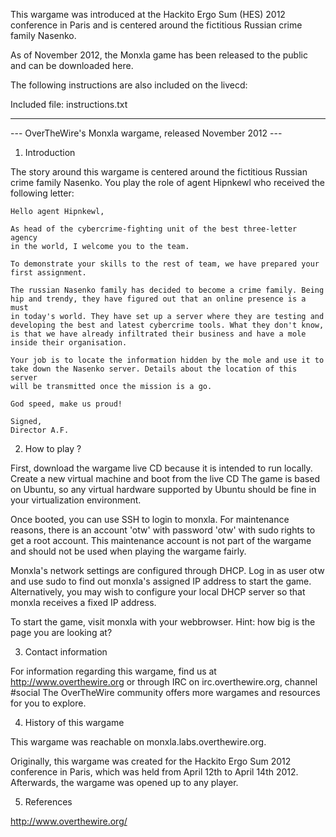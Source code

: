 This wargame was introduced at the Hackito Ergo Sum (HES) 2012 conference in Paris and is centered around the fictitious Russian crime family Nasenko.

As of November 2012, the Monxla game has been released to the public and can be downloaded here.

The following instructions are also included on the livecd:

Included file: instructions.txt

---

--- OverTheWire's Monxla wargame, released November 2012 --- 

1. Introduction

The story around this wargame is centered around the fictitious Russian 
crime family Nasenko. You play the role of agent Hipnkewl who received
the following letter:

	Hello agent Hipnkewl,

	As head of the cybercrime-fighting unit of the best three-letter agency
	in the world, I welcome you to the team.

	To demonstrate your skills to the rest of team, we have prepared your
	first assignment.

	The russian Nasenko family has decided to become a crime family. Being
	hip and trendy, they have figured out that an online presence is a must 
	in today's world. They have set up a server where they are testing and 
	developing the best and latest cybercrime tools. What they don't know, 
	is that we have already infiltrated their business and have a mole 
	inside their organisation.

	Your job is to locate the information hidden by the mole and use it to 
	take down the Nasenko server. Details about the location of this server 
	will be transmitted once the mission is a go.

	God speed, make us proud!

	Signed,
	Director A.F.

2. How to play ?

First, download the wargame live CD because it is intended to run locally.
Create a new virtual machine and boot from the live CD The game is based on Ubuntu, 
so any virtual hardware supported by Ubuntu should be fine in your virtualization environment.

Once booted, you can use SSH to login to monxla. For maintenance reasons, there is an account 
'otw' with password 'otw' with sudo rights to get a root account. This maintenance account is
not part of the wargame and should not be used when playing the wargame fairly.

Monxla's network settings are configured through DHCP. Log in as user otw and use sudo to
find out monxla's assigned IP address to start the game. Alternatively, you may wish to
configure your local DHCP server so that monxla receives a fixed IP address.

To start the game, visit monxla with your webbrowser. Hint: how big is the page you are looking at?

3. Contact information

For information regarding this wargame, find us at http://www.overthewire.org or through
IRC on irc.overthewire.org, channel #social
The OverTheWire community offers more wargames and resources for you to explore.

4. History of this wargame

This wargame was reachable on monxla.labs.overthewire.org.

Originally, this wargame was created for the Hackito Ergo Sum 2012 conference in Paris,
which was held from April 12th to April 14th 2012. Afterwards, the wargame was opened up
to any player.

5. References

http://www.overthewire.org/